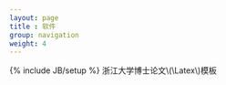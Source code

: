 ```yaml
---
layout: page
title : 软件
group: navigation
weight: 4
---
```

{% include JB/setup %}
浙江大学博士论文\\(\Latex\\)模板
